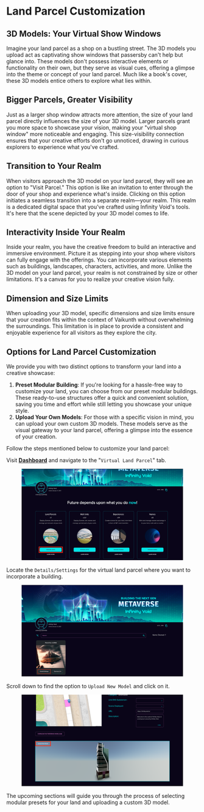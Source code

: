# Land Parcel Customization

## **3D Models: Your Virtual Show Windows**

Imagine your land parcel as a shop on a bustling street. The 3D models you upload act as captivating show windows that passersby can't help but glance into. These models don't possess interactive elements or functionality on their own, but they serve as visual cues, offering a glimpse into the theme or concept of your land parcel. Much like a book's cover, these 3D models entice others to explore what lies within.

## **Bigger Parcels, Greater Visibility**

Just as a larger shop window attracts more attention, the size of your land parcel directly influences the size of your 3D model. Larger parcels grant you more space to showcase your vision, making your "virtual shop window" more noticeable and engaging. This size-visibility connection ensures that your creative efforts don't go unnoticed, drawing in curious explorers to experience what you've crafted.

## **Transition to Your Realm**

When visitors approach the 3D model on your land parcel, they will see an option to "Visit Parcel." This option is like an invitation to enter through the door of your shop and experience what's inside. Clicking on this option initiates a seamless transition into a separate realm—your realm. This realm is a dedicated digital space that you've crafted using Infinity Void's tools. It's here that the scene depicted by your 3D model comes to life.

## **Interactivity Inside Your Realm**

Inside your realm, you have the creative freedom to build an interactive and immersive environment. Picture it as stepping into your shop where visitors can fully engage with the offerings. You can incorporate various elements such as buildings, landscapes, characters, activities, and more. Unlike the 3D model on your land parcel, your realm is not constrained by size or other limitations. It's a canvas for you to realize your creative vision fully.

## **Dimension and Size Limits**

When uploading your 3D model, specific dimensions and size limits ensure that your creation fits within the context of Vaikunth without overwhelming the surroundings. This limitation is in place to provide a consistent and enjoyable experience for all visitors as they explore the city.

## **Options for Land Parcel Customization**

We provide you with two distinct options to transform your land into a creative showcase:

1. **Preset Modular Building**: If you're looking for a hassle-free way to customize your land, you can choose from our preset modular buildings. These ready-to-use structures offer a quick and convenient solution, saving you time and effort while still letting you showcase your unique style.
2. **Upload Your Own Models**: For those with a specific vision in mind, you can upload your own custom 3D models. These models serve as the visual gateway to your land parcel, offering a glimpse into the essence of your creation.&#x20;

Follow the steps mentioned below to customize your land parcel:

Visit [**Dashboard**](https://dashboard.infinityvoid.io/) and navigate to the "`Virtual Land Parcel`" tab.

<figure><img src="../../../.gitbook/assets/Screenshot 2023-09-01 at 7.45.36 PM.png" alt=""><figcaption></figcaption></figure>

Locate the `Details/Settings` for the virtual land parcel where you want to incorporate a building.

<figure><img src="../../../.gitbook/assets/Screenshot 2023-09-01 at 7.42.52 PM.png" alt=""><figcaption></figcaption></figure>

Scroll down to find the option to `Upload New Model` and click on it.

<figure><img src="../../../.gitbook/assets/Screenshot 2023-09-01 at 7.44.16 PM copy.png" alt=""><figcaption></figcaption></figure>

The upcoming sections will guide you through the process of selecting modular presets for your land and uploading a custom 3D model.
